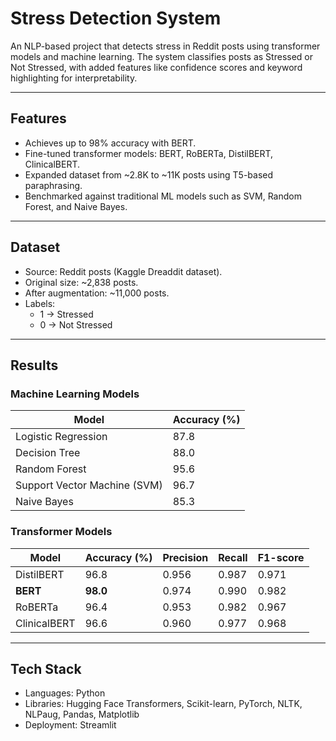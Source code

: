 # Stress Detection System  

An NLP-based project that detects stress in Reddit posts using transformer models and machine learning. The system classifies posts as Stressed or Not Stressed, with added features like confidence scores and keyword highlighting for interpretability.  

---

## Features  
- Achieves up to 98% accuracy with BERT.  
- Fine-tuned transformer models: BERT, RoBERTa, DistilBERT, ClinicalBERT.  
- Expanded dataset from ~2.8K to ~11K posts using T5-based paraphrasing.  
- Benchmarked against traditional ML models such as SVM, Random Forest, and Naive Bayes.  

---

## Dataset  
- Source: Reddit posts (Kaggle Dreaddit dataset).  
- Original size: ~2,838 posts.  
- After augmentation: ~11,000 posts.  
- Labels:  
  - 1 → Stressed  
  - 0 → Not Stressed  

---

## Results  

### Machine Learning Models  

| Model                | Accuracy (%) |  
|----------------------|--------------|  
| Logistic Regression  | 87.8         |  
| Decision Tree        | 88.0         |  
| Random Forest        | 95.6         |  
| Support Vector Machine (SVM) | 96.7 |  
| Naive Bayes          | 85.3         |  

### Transformer Models  

| Model        | Accuracy (%) | Precision | Recall | F1-score |  
|--------------|--------------|-----------|--------|----------|  
| DistilBERT   | 96.8         | 0.956     | 0.987  | 0.971    |  
| **BERT**     | **98.0**     | 0.974     | 0.990  | 0.982    |  
| RoBERTa      | 96.4         | 0.953     | 0.982  | 0.967    |  
| ClinicalBERT | 96.6         | 0.960     | 0.977  | 0.968    |  

---

## Tech Stack  
- Languages: Python  
- Libraries: Hugging Face Transformers, Scikit-learn, PyTorch, NLTK, NLPaug, Pandas, Matplotlib  
- Deployment: Streamlit  
